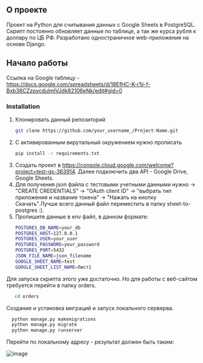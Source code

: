 
<!-- ABOUT THE PROJECT -->
## О проекте

Проект на Python для считывания данных с Google Sheets в PostgreSQL. Скрипт постоянно обновляет данные по таблице, а так же курса рубля к доллару по ЦБ РФ.
Разработано одностраничное web-приложения на основе Django.

## Начало работы

Ссылка на Google таблицу - https://docs.google.com/spreadsheets/d/18EfHC-K-r1jj-f-Bxb36CZzpycdulmlVJdk82106eNk/edit#gid=0


### Installation

1. Клонировать данный репозиторий 
   ```sh
   git clone https://github.com/your_username_/Project-Name.git
   ```
2. С активированным вирутальный окружением нужно прописать
   ```sh
   pip install -r requirements.txt
   ```
3. Создать проект в https://console.cloud.google.com/welcome?project=test-gs-363914. Далее подключить два API - Google Drive, Google Sheets. 
4. Для получения json файла с тестовыми учетными данными нужно -> "CREATE CREDENTIALS" -> "OAuth client ID" -> "выбрать тип приложения и название токена" -> "Нажать на    кнопку Скачать".Лучше всего данный файл переместить в папку sheet-to-postgres :).
5. Пропишите данные в env файл, в данном формате:
   ```sh
   POSTGRES_DB_NAME=your_db
   POSTGRES_HOST=127.0.0.1
   POSTGRES_USER=your_user
   POSTGRES_PASSWORD=your_password
   POSTGRES_PORT=5432
   JSON_FILE_NAME=json_filename
   GOOGLE_SHEET_NAME=test
   GOOGLE_SHEET_LIST_NAME=Лист1
   ```
Для запуска скрипта этого уже достаточно. Но для работы с веб-сайтом требуется перейти в папку orders.
```sh
   cd orders
 ```
Создание и установка миграций и запуск локального серверва.
 ```sh
   python manage.py makemigrations 
   python manage.py migrate
   python manage.py runserver
 ```
 Перейти по локальному адресу - результат должен быть таким:

 ![image](https://user-images.githubusercontent.com/82327788/193458708-b65b624d-01b9-4b7f-97db-1f4d72b74df0.png)




 




